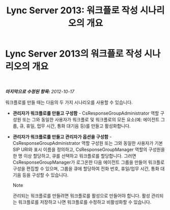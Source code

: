 ﻿---
title: 'Lync Server 2013: 워크플로 작성 시나리오의 개요'
TOCTitle: 워크플로 작성 시나리오의 개요
ms:assetid: 05e0c175-0f1a-4bb1-b048-c68584d00649
ms:mtpsurl: https://technet.microsoft.com/ko-kr/library/JJ204646(v=OCS.15)
ms:contentKeyID: 49302689
ms.date: 08/10/2015
mtps_version: v=OCS.15
ms.translationtype: HT
---

# Lync Server 2013의 워크플로 작성 시나리오의 개요

 

_**마지막으로 수정된 항목:** 2012-10-17_

워크플로를 만들 때는 다음의 두 가지 시나리오를 사용할 수 있습니다.

  - **관리자가 워크플로를 만들고 구성함** - CsResponseGroupAdministrator 역할 구성원 또는 그와 동일한 사용자가 워크플로 및 워크플로의 모든 요소(예: 에이전트 그룹, 큐, 휴일, 업무 시간, 통화 대기음 등)를 만들고 활성화합니다.

  - **관리자가 워크플로를 만들고 관리자가 옵션을 구성함** - CsResponseGroupAdministrator 역할 구성원 또는 그와 동일한 사용자가 기본 SIP URI와 표시 이름을 정의하고, CsResponseGroupManager 역할의 구성원을 한 명 이상 할당하고, 큐를 선택하고 워크플로를 할당합니다. 그러면 CsResponseGroupManager가 로그온한 다음 에이전트 그룹을 만들어 워크플로 구성을 편집할 수 있으며, 그룹을 큐에 할당하여 전화 번호, 휴일/업무 시간, 통화 대기음 등을 구성할 수 있습니다.
    

    > [!NOTE]
    > 관리되는 워크플로를 만들려면 워크플로를 활성으로 만들어야 합니다. 활성 관리되는 워크플로를 저장하고 나면 워크플로를 수정하고 비활성화할 수 있습니다.


